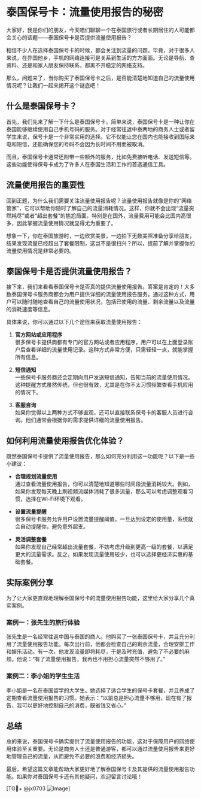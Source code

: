 # 泰国保号卡：流量使用报告的秘密

大家好，我是你们的朋友，今天咱们聊聊一个在泰国旅行或者长期居住的人可能都会关心的话题——泰国保号卡是否提供流量使用报告？

相信不少人在选择泰国保号卡的时候，都会关注到流量的问题。毕竟，对于很多人来说，在异国他乡，手机的网络连接可是关系到生活的方方面面。无论是导航、查资料、还是和家人朋友保持联系，都离不开稳定的网络支持。

那么，问题来了，当你购买了泰国保号卡之后，是否能清楚地知道自己的流量使用情况呢？让我们一起来揭开这个谜底吧！

## 什么是泰国保号卡？

首先，我们先来了解一下什么是泰国保号卡。简单来说，泰国保号卡是一种让你在泰国能够继续使用自己手机号码的服务。对于经常往返中泰两地的商务人士或者留学生来说，保号卡是一个非常实用的选择。它不仅能让您在国内也能接收到国际来电和短信，还能确保您的号码不会因为长时间不用而被取消。

而且，泰国保号卡通常还附带一些额外的服务，比如免费接听电话、发送短信等。这些功能使得保号卡成为了许多人在泰国生活和工作的首选通信工具。

## 流量使用报告的重要性

回到正题，为什么我们需要关注流量使用报告呢？流量使用报告就像是你的“网络管家”，它可以帮助你随时了解自己的流量消耗情况。这样，你就不会出现“流量突然耗尽”或者“超出套餐”的尴尬局面。特别是在国外，流量费用可能会比国内高很多，因此掌握流量使用情况就显得尤为重要了。

想象一下，你在泰国旅游时，一边欣赏美景，一边拍下无数美照准备分享给朋友，结果发现流量已经超出了套餐限制，这岂不是很扫兴？所以，提前了解并掌握你的流量使用情况是非常必要的。

## 泰国保号卡是否提供流量使用报告？

接下来，我们来看看泰国保号卡是否真的提供流量使用报告。答案是肯定的！大多数泰国保号卡服务商都会为用户提供详细的流量使用报告服务。通过这种方式，用户可以随时随地查看自己的流量使用状况，包括已使用的流量、剩余流量以及流量的消耗速度等信息。

具体来说，你可以通过以下几个途径来获取流量使用报告：

1. **官方网站或应用程序**  
   很多保号卡提供商都有专门的官方网站或者应用程序，用户可以在上面登录账户后查看详细的流量使用记录。这种方式非常方便，只需轻轻一点，就能掌握所有信息。

2. **短信通知**  
   一些保号卡服务商还会定期向用户发送短信通知，告知当前的流量使用情况。这种提醒方式虽然传统，但也很有效，尤其是在你不太习惯频繁查看手机应用的情况下。

3. **客服咨询**  
   如果你觉得以上两种方式不够直观，还可以直接联系保号卡的客服人员进行咨询。他们通常会根据你的需求提供详细的流量使用报告。

## 如何利用流量使用报告优化体验？

既然泰国保号卡提供了流量使用报告，那么如何充分利用这一功能呢？以下是一些小建议：

- **合理规划流量使用**  
  通过查看流量使用报告，你可以清楚地知道哪些时间段流量消耗较大。例如，如果你发现每天晚上刷视频流媒体消耗了很多流量，那么可以考虑调整观看习惯，选择在Wi-Fi环境下观看。

- **设置流量提醒**  
  很多保号卡服务允许用户设置流量提醒阈值。一旦达到设定的使用量，系统就会自动提醒你，避免意外超支。

- **灵活调整套餐**  
  如果你发现自己经常超出流量套餐，不妨考虑升级到更高一级的套餐，以满足更大的流量需求。反之，如果发现流量使用较少，也可以选择更经济实惠的基础套餐。

## 实际案例分享

为了让大家更直观地理解泰国保号卡的流量使用报告功能，这里给大家分享几个真实案例。

### 案例一：张先生的旅行体验
张先生是一名经常往返中国与泰国的商人。他购买了一张泰国保号卡，并且充分利用了流量使用报告功能。每次出行前，他都会检查自己的剩余流量，合理安排工作和娱乐活动。有一次，他发现流量即将耗尽，于是及时充值，避免了不必要的麻烦。他说：“有了流量使用报告，我再也不用担心流量突然不够用了。”

### 案例二：李小姐的学生生活
李小姐是一名在泰国留学的大学生。她选择了适合学生的保号卡套餐，并且养成了定期查看流量使用报告的习惯。她表示：“以前总是担心流量不够用，现在有了报告，我可以更好地控制自己的消费，既省钱又省心。”

## 总结

总的来说，泰国保号卡确实提供了流量使用报告的功能，这对于保障用户的网络使用体验至关重要。无论是商务人士还是普通游客，都可以通过流量使用报告来更好地管理自己的流量，从而避免不必要的浪费和经济损失。

最后，希望这篇文章能帮助大家更好地了解泰国保号卡及其提供的流量使用报告功能。如果你对泰国保号卡还有其他疑问，欢迎留言讨论哦！

[TG💪+ @jx0703 ![Image](https://github.com/user-attachments/assets/dbca1d08-cadb-493c-b0ec-ad6f7a83f270)]